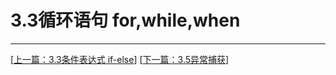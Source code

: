 # 3.3循环语句 for,while,when

---
[[上一篇：3.3条件表达式 if-else](https://sogrey.github.io/Kotlin-Notes/notes/3%E7%A8%8B%E5%BA%8F%E7%BB%93%E6%9E%84/3.3%E6%9D%A1%E4%BB%B6%E8%A1%A8%E8%BE%BE%E5%BC%8F%20if-else)] [[下一篇：3.5异常捕获](https://sogrey.github.io/Kotlin-Notes/notes/3%E7%A8%8B%E5%BA%8F%E7%BB%93%E6%9E%84/3.5%E5%BC%82%E5%B8%B8%E6%8D%95%E8%8E%B7)]